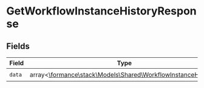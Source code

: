 # GetWorkflowInstanceHistoryResponse


## Fields

| Field                                                                                                          | Type                                                                                                           | Required                                                                                                       | Description                                                                                                    |
| -------------------------------------------------------------------------------------------------------------- | -------------------------------------------------------------------------------------------------------------- | -------------------------------------------------------------------------------------------------------------- | -------------------------------------------------------------------------------------------------------------- |
| `data`                                                                                                         | array<[\formance\stack\Models\Shared\WorkflowInstanceHistory](../../Models/Shared/WorkflowInstanceHistory.md)> | :heavy_check_mark:                                                                                             | N/A                                                                                                            |